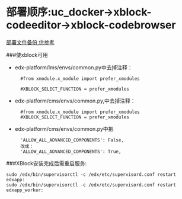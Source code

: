 部署顺序:uc_docker->xblock-codeeditor->xblock-codebrowser
====

[部署文件备份,供参考](https://github.com/rainymoon911/online_experiment_platform/tree/master/OpenEdX/edx_config.backup)

###使xblock可用

* edx-platform/lms/envs/common.py中去掉注释：

        #from xmodule.x_module import prefer_xmodules
  
        #XBLOCK_SELECT_FUNCTION = prefer_xmodules
  
* edx-platform/cms/envs/common.py,中去掉注释：

        #from xmodule.x_module import prefer_xmodules
        #XBLOCK_SELECT_FUNCTION = prefer_xmodules
    
* edx-platform/cms/envs/common.py中把

        'ALLOW_ALL_ADVANCED_COMPONENTS': False,
        改成：
        'ALLOW_ALL_ADVANCED_COMPONENTS': True,
    

###XBlock安装完成后需重启服务:

    sudo /edx/bin/supervisorctl -c /edx/etc/supervisord.conf restart edxapp:
    sudo /edx/bin/supervisorctl -c /edx/etc/supervisord.conf restart edxapp_worker:
